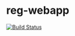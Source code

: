 # reg-webapp
[![Build Status](https://travis-ci.com/kagiso101/reg-webapp.svg?branch=main)](https://travis-ci.com/kagiso101/reg-webapp)
